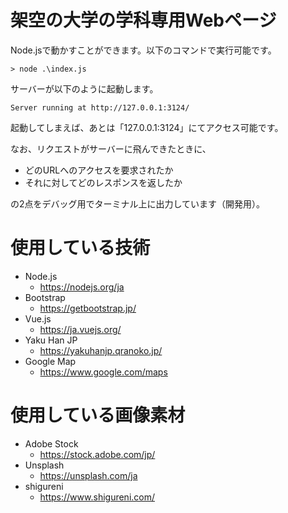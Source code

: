 # 架空の大学の学科専用Webページ
Node.jsで動かすことができます。以下のコマンドで実行可能です。
```
> node .\index.js
```

サーバーが以下のように起動します。
```
Server running at http://127.0.0.1:3124/
```
起動してしまえば、あとは「127.0.0.1:3124」にてアクセス可能です。

なお、リクエストがサーバーに飛んできたときに、

  - どのURLへのアクセスを要求されたか
  - それに対してどのレスポンスを返したか

の2点をデバッグ用でターミナル上に出力しています（開発用）。

# 使用している技術
- Node.js
  - https://nodejs.org/ja
- Bootstrap
  - https://getbootstrap.jp/
- Vue.js
  - https://ja.vuejs.org/
- Yaku Han JP
  - https://yakuhanjp.qranoko.jp/
- Google Map
  - https://www.google.com/maps

# 使用している画像素材
- Adobe Stock
  - https://stock.adobe.com/jp/
- Unsplash
  - https://unsplash.com/ja
- shigureni
  - https://www.shigureni.com/
